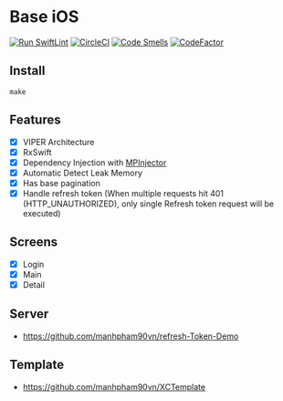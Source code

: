 # Base iOS
[![Run SwiftLint](https://github.com/manhpham90vn/BaseiOS/actions/workflows/swiftlint.yml/badge.svg)](https://github.com/manhpham90vn/iOS-VIPER-Architecture/actions/workflows/swiftlint.yml)
[![CircleCI](https://dl.circleci.com/status-badge/img/gh/manhpham90vn/BaseiOS/tree/develop.svg?style=svg)](https://dl.circleci.com/status-badge/redirect/gh/manhpham90vn/iOS-VIPER-Architecture/tree/develop)
[![Code Smells](https://sonarcloud.io/api/project_badges/measure?project=manhpham90vn_BaseiOS&metric=code_smells)](https://sonarcloud.io/summary/new_code?id=manhpham90vn_iOS-VIPER-Architecture)
[![CodeFactor](https://www.codefactor.io/repository/github/manhpham90vn/BaseiOS/badge)](https://www.codefactor.io/repository/github/manhpham90vn/ios-viper-architecture)
## Install
```shell
make
```

## Features
- [x] VIPER Architecture
- [x] RxSwift
- [x] Dependency Injection with [MPInjector](https://github.com/manhpham90vn/MPInjector)
- [x] Automatic Detect Leak Memory
- [x] Has base pagination
- [x] Handle refresh token (When multiple requests hit 401 (HTTP_UNAUTHORIZED), only single Refresh token request will be executed)

## Screens
- [x] Login
- [x] Main
- [x] Detail

## Server
- https://github.com/manhpham90vn/refresh-Token-Demo

## Template
- https://github.com/manhpham90vn/XCTemplate
